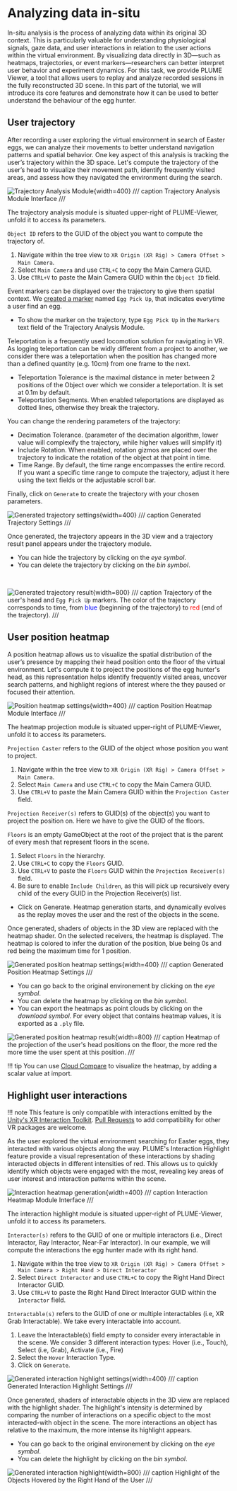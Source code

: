 # Analyzing data in-situ
In-situ analysis is the process of analyzing data within its original 3D context. This is particularly valuable for understanding physiological signals, gaze data, and user interactions in relation to the user actions within the virtual environment. By visualizing data directly in 3D—such as heatmaps, trajectories, or event markers—researchers can better interpret user behavior and experiment dynamics. For this task, we provide PLUME Viewer, a tool that allows users to replay and analyze recorded sessions in the fully reconstructed 3D scene. In this part of the tutorial, we will introduce its core features and demonstrate how it can be used to better understand the behaviour of the egg hunter.

## User trajectory
After recording a user exploring the virtual environment in search of Easter eggs, we can analyze their movements to better understand navigation patterns and spatial behavior. One key aspect of this analysis is tracking the user’s trajectory within the 3D space. Let's compute the trajectory of the user’s head to visualize their movement path, identify frequently visited areas, and assess how they navigated the environment during the search.

![Trajectory Analysis Module](assets/in-situ-analysis/image-20.png){width=400}
/// caption
Trajectory Analysis Module Interface
///

The trajectory analysis module is situated upper-right of PLUME-Viewer, unfold it to access its parameters.

`Object ID` refers to the GUID of the object you want to compute the trajectory of.

1. Navigate within the tree view to `XR Origin (XR Rig) > Camera Offset > Main Camera`.
2. Select ``Main Camera`` and use ``CTRL+C`` to copy the Main Camera GUID.
3. Use ``CTRL+V`` to paste the Main Camera GUID within the `Object ID` field.

Event markers can be displayed over the trajectory to give them spatial context. We [created a marker](record_custom_data.md#recording-custom-data) named `Egg Pick Up`, that indicates everytime a user find an egg.

* To show the marker on the trajectory, type `Egg Pick Up` in the `Markers` text field of the Trajectory Analysis Module.

Teleportation is a frequently used locomotion solution for navigating in VR. As logging teleportation can be widly different from a project to another, we consider there was a teleportation when the position has changed more than a defined quantity (e.g. 10cm) from one frame to the next.

* Teleportation Tolerance is the maximal distance in meter between 2 positions of the Object over which we consider a teleportation. It is set at 0.1m by default.
* Teleportation Segments. When enabled teleportations are displayed as dotted lines, otherwise they break the trajectory.

You can change the rendering parameters of the trajectory:

* Decimation Tolerance. (parameter of the decimation algorithm, lower value will complexify the trajectory, while higher values will simplify it)
* Include Rotation. When enabled, rotation gizmos are placed over the trajectory to indicate the rotation of the object at that point in time.
* Time Range. By default, the time range encompasses the entire record. If you want a specific time range to compute the trajectory, adjust it here using the text fields or the adjustable scroll bar.

Finally, click on `Generate` to create the trajectory with your chosen parameters. 

![Generated trajectory settings](assets/in-situ-analysis/image-22.png){width=400}
/// caption
Generated Trajectory Settings
///

Once generated, the trajectory appears in the 3D view and a trajectory result panel appears under the trajectory module.

* You can hide the trajectory by clicking on the *eye symbol*.
* You can delete the trajectory by clicking on the *bin symbol*.

<br clear="right"/>

![Generated trajectory result](assets/in-situ-analysis/image.png){width=800}
/// caption
Trajectory of the user's head and `Egg Pick Up` markers. The color of the trajectory corresponds to time, from <span style="color:blue">blue</span> (beginning of the trajectory) to <span style="color:red">red</span> (end of the trajectory).
///

## User position heatmap
A position heatmap allows us to visualize the spatial distribution of the user’s presence by mapping their head position onto the floor of the virtual environment. Let's compute it to project the positions of the egg hunter's head, as this representation helps identify frequently visited areas, uncover search patterns, and highlight regions of interest where the they paused or focused their attention.

![Position heatmap settings](assets/in-situ-analysis/image-23.png){width=400}
/// caption
Position Heatmap Module Interface
///

The heatmap projection module is situated upper-right of PLUME-Viewer, unfold it to access its parameters.

`Projection Caster` refers to the GUID of the object whose position you want to project.

1. Navigate within the tree view to `XR Origin (XR Rig) > Camera Offset > Main Camera`.
2. Select ``Main Camera`` and use ``CTRL+C`` to copy the Main Camera GUID.
3. Use ``CTRL+V`` to paste the Main Camera GUID within the `Projection Caster` field.

``Projection Receiver(s)`` refers to GUID(s) of the object(s) you want to project the position on. Here we have to give the GUID of the floors.

``Floors`` is an empty GameObject at the root of the project that is the parent of every mesh that represent floors in the scene.

1. Select ``Floors`` in the hierarchy. 
2. Use ``CTRL+C`` to copy the ``Floors`` GUID.
3. Use ``CTRL+V`` to paste the ``Floors`` GUID within the ``Projection Receiver(s)`` field.
4. Be sure to enable ``Include Children``, as this will pick up recursively every child of the every GUID in the Projection Receiver(s) list.

* Click on Generate. Heatmap generation starts, and dynamically evolves as the replay moves the user and the rest of the objects in the scene.

Once generated, shaders of objects in the 3D view are replaced with the heatmap shader. On the selected receivers, the heatmap is displayed. The heatmap is colored to infer the duration of the position, blue being 0s and red being the maximum time for 1 position.

![Generated position heatmap settings](assets/in-situ-analysis/image-24.png){width=400}
/// caption
Generated Position Heatmap Settings
///

* You can go back to the original environement by clicking on the *eye symbol*.
* You can delete the heatmap by clicking on the *bin symbol*.
* You can export the heatmaps as point clouds by clicking on the *download symbol*. For every object that contains heatmap values, it is exported as a `.ply` file.

![Generated position heatmap result](assets/in-situ-analysis/position_heatmap_result.png){width=800}
/// caption
Heatmap of the projection of the user's head positions on the floor, the more red the more time the user spent at this position.
///

!!! tip
    You can use [Cloud Compare](https://www.danielgm.net/cc/) to visualize the heatmap, by adding a scalar value at import.

## Highlight user interactions

!!! note
    This feature is only compatible with interactions emitted by the [Unity's XR Interaction Toolkit](https://docs.unity3d.com/Packages/com.unity.xr.interaction.toolkit@3.1/manual/index.html). [Pull Requests](https://github.com/liris-xr/PLUME-Recorder/pulls) to add compatibility for other VR packages are welcome.

As the user explored the virtual environment searching for Easter eggs, they interacted with various objects along the way. PLUME's Interaction Highlight feature provide a visual representation of these interactions by shading interacted objects in different intensities of red. This allows us to quickly identify which objects were engaged with the most, revealing key areas of user interest and interaction patterns within the scene.

![Interaction heatmap generation](assets/in-situ-analysis/image-29.png){width=400}
/// caption
Interaction Heatmap Module Interface
///

The interaction highlight module is situated upper-right of PLUME-Viewer, unfold it to access its parameters.

``Interactor(s)`` refers to the GUID of one or multiple interactors (i.e., Direct Interactor, Ray Interactor, Near-Far Interactor). In our example, we will compute the interactions the egg hunter made with its right hand.

1. Navigate within the tree view to ``XR Origin (XR Rig) > Camera Offset > Main Camera > Right Hand > Direct Interactor``
2. Select ``Direct Interactor`` and use ``CTRL+C`` to copy the Right Hand Direct Interactor GUID.
3. Use ``CTRL+V`` to paste the Right Hand Direct Interactor GUID within the ``Interactor`` field.

`Interactable(s)` refers to the GUID of one or multiple interactables (i.e, XR Grab Interactable). We take every interactable into account.

1. Leave the Interactable(s) field empty to consider every interactable in the scene.
We consider 3 different interaction types: Hover (i.e., Touch), Select (i.e, Grab), Activate (i.e., Fire)
2. Select the `Hover` Interaction Type.
3. Click on `Generate`.

![Generated interaction highlight settings](assets/in-situ-analysis/image-30.png){width=400}
/// caption
Generated Interaction Highlight Settings
///

Once generated, shaders of interactable objects in the 3D view are replaced with the highlight shader. The highlight's intensity is determined by comparing the number of interactions on a specific object to the most interacted-with object in the scene. The more interactions an object has relative to the maximum, the more intense its highlight appears.

* You can go back to the original environement by clicking on the *eye symbol*.
* You can delete the highlight by clicking on the *bin symbol*.

![Generated interaction highlight](assets/in-situ-analysis/interaction_highlight_result.png){width=800}
/// caption
Highlight of the Objects Hovered by the Right Hand of the User
///


